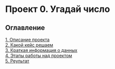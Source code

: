 # Проект 0. Угадай число

## Оглавление
[1. Описание проекта]()  
[2. Какой кейс решаем]()  
[3. Краткая информация о данных]()  
[4. Этапы работы над проектом]()  
[5. Реультат]()  
